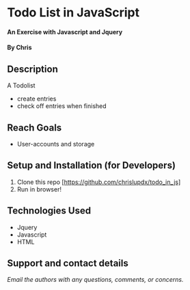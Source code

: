 # Todo List in JavaScript
#### An Exercise with Javascript and Jquery
#### By **Chris**

## Description
A Todolist
  - create entries
  - check off entries when finished
## Reach Goals 
- User-accounts and storage
 
## Setup and Installation (for Developers)
1. Clone this repo [https://github.com/chrislupdx/todo_in_js]
2. Run in browser!

## Technologies Used
* Jquery
* Javascript
* HTML

## Support and contact details

_Email the authors with any questions, comments, or concerns._
